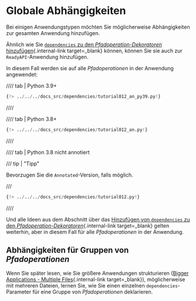 # Globale Abhängigkeiten

Bei einigen Anwendungstypen möchten Sie möglicherweise Abhängigkeiten zur gesamten Anwendung hinzufügen.

Ähnlich wie Sie [`dependencies` zu den *Pfadoperation-Dekoratoren* hinzufügen](dependencies-in-path-operation-decorators.md){.internal-link target=_blank} können, können Sie sie auch zur `ReadyAPI`-Anwendung hinzufügen.

In diesem Fall werden sie auf alle *Pfadoperationen* in der Anwendung angewendet:

//// tab | Python 3.9+

```Python hl_lines="16"
{!> ../../../docs_src/dependencies/tutorial012_an_py39.py!}
```

////

//// tab | Python 3.8+

```Python hl_lines="16"
{!> ../../../docs_src/dependencies/tutorial012_an.py!}
```

////

//// tab | Python 3.8 nicht annotiert

/// tip | "Tipp"

Bevorzugen Sie die `Annotated`-Version, falls möglich.

///

```Python hl_lines="15"
{!> ../../../docs_src/dependencies/tutorial012.py!}
```

////

Und alle Ideen aus dem Abschnitt über das [Hinzufügen von `dependencies` zu den *Pfadoperation-Dekoratoren*](dependencies-in-path-operation-decorators.md){.internal-link target=_blank} gelten weiterhin, aber in diesem Fall für alle *Pfadoperationen* in der Anwendung.

## Abhängigkeiten für Gruppen von *Pfadoperationen*

Wenn Sie später lesen, wie Sie größere Anwendungen strukturieren ([Bigger Applications - Multiple Files](../../tutorial/bigger-applications.md){.internal-link target=_blank}), möglicherweise mit mehreren Dateien, lernen Sie, wie Sie einen einzelnen `dependencies`-Parameter für eine Gruppe von *Pfadoperationen* deklarieren.
